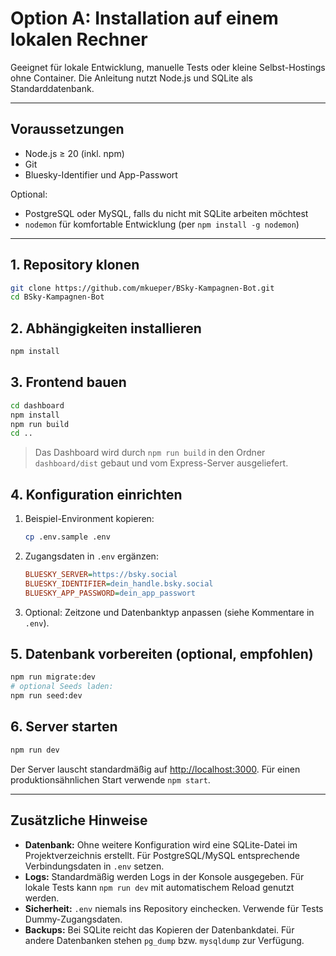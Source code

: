# Option A: Installation auf einem lokalen Rechner

Geeignet für lokale Entwicklung, manuelle Tests oder kleine Selbst-Hostings ohne Container. Die Anleitung nutzt Node.js und SQLite als Standarddatenbank.

---

## Voraussetzungen

- Node.js ≥ 20 (inkl. npm)
- Git
- Bluesky-Identifier und App-Passwort

Optional:
- PostgreSQL oder MySQL, falls du nicht mit SQLite arbeiten möchtest
- `nodemon` für komfortable Entwicklung (per `npm install -g nodemon`)

---

## 1. Repository klonen

```bash
git clone https://github.com/mkueper/BSky-Kampagnen-Bot.git
cd BSky-Kampagnen-Bot
```

## 2. Abhängigkeiten installieren

```bash
npm install
```

## 3. Frontend bauen

```bash
cd dashboard
npm install
npm run build
cd ..
```

> Das Dashboard wird durch `npm run build` in den Ordner `dashboard/dist` gebaut und vom Express-Server ausgeliefert.

## 4. Konfiguration einrichten

1. Beispiel-Environment kopieren:
   ```bash
   cp .env.sample .env
   ```
2. Zugangsdaten in `.env` ergänzen:
   ```ini
   BLUESKY_SERVER=https://bsky.social
   BLUESKY_IDENTIFIER=dein_handle.bsky.social
   BLUESKY_APP_PASSWORD=dein_app_passwort
   ```
3. Optional: Zeitzone und Datenbanktyp anpassen (siehe Kommentare in `.env`).

## 5. Datenbank vorbereiten (optional, empfohlen)

```bash
npm run migrate:dev
# optional Seeds laden:
npm run seed:dev
```

## 6. Server starten

```bash
npm run dev
```

Der Server lauscht standardmäßig auf <http://localhost:3000>. Für einen produktionsähnlichen Start verwende `npm start`.

---

## Zusätzliche Hinweise

- **Datenbank:** Ohne weitere Konfiguration wird eine SQLite-Datei im Projektverzeichnis erstellt. Für PostgreSQL/MySQL entsprechende Verbindungsdaten in `.env` setzen.
- **Logs:** Standardmäßig werden Logs in der Konsole ausgegeben. Für lokale Tests kann `npm run dev` mit automatischem Reload genutzt werden.
- **Sicherheit:** `.env` niemals ins Repository einchecken. Verwende für Tests Dummy-Zugangsdaten.
- **Backups:** Bei SQLite reicht das Kopieren der Datenbankdatei. Für andere Datenbanken stehen `pg_dump` bzw. `mysqldump` zur Verfügung.
